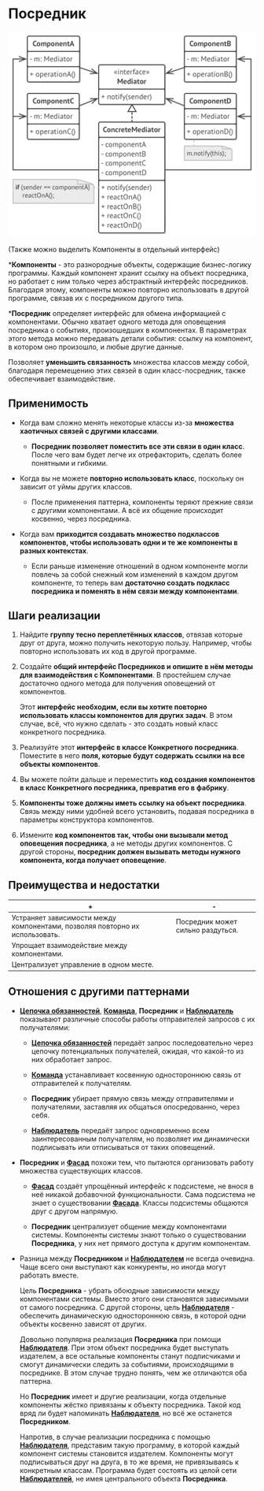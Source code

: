 # Посредник

![UML](/src/AdditionalDocs/uml/Mediator.png)

(Также можно выделить Компоненты в отдельный интерфейс)

***Компоненты** - это разнородные объекты, содержащие бизнес-логику программы. Каждый компонент хранит ссылку на объект посредника, но работает с ним только через абстрактный интерфейс посредников. Благодаря этому, компоненты можно повторно использовать в другой программе, связав их с посредником другого типа.

***Посредник** определяет интерфейс для обмена информацией с компонентами. Обычно хватает одного метода для оповещения посредника о событиях, произошедших в компонентах. В параметрах этого метода можно передавать детали события: ссылку на компонент, в котором оно произошло, и любые другие данные.

Позволяет **уменьшить связанность** множества классов между собой, благодаря перемещению этих связей в один класс-посредник, также обеспечивает взаимодействие.

## Применимость
 
 - Когда вам сложно менять некоторые классы из-за **множества хаотичных связей с другими классами**.

   - **Посредник позволяет поместить все эти связи в один класс**. После чего вам будет легче их отрефакторить, сделать более понятными и гибкими.

 - Когда вы не можете **повторно использовать класс**, поскольку он зависит от уймы других классов.

   - После применения паттерна, компоненты теряют прежние связи с другими компонентами. А всё их общение происходит косвенно, через посредника.

 - Когда вам **приходится создавать множество подклассов компонентов, чтобы использовать одни и те же компоненты в разных контекстах**.

   - Если раньше изменение отношений в одном компоненте могли повлечь за собой снежный ком изменений в каждом другом компоненте, то теперь вам **достаточно создать подкласс посредника и поменять в нём связи между компонентами**.

## Шаги реализации

1. Найдите **группу тесно переплетённых классов**, отвязав которые друг от друга, можно получить некоторую пользу. Например, чтобы повторно использовать их код в другой программе.

2. Создайте **общий интерфейс Посредников и опишите в нём методы для взаимодействия с Компонентами**. В простейшем случае достаточно одного метода для получения оповещений от компонентов.

   Этот **интерфейс необходим, если вы хотите повторно использовать классы компонентов для других задач**. В этом случае, всё, что нужно сделать - это создать новый класс конкретного посредника.

3. Реализуйте этот **интерфейс в классе Конкретного посредника**. Поместите в него **поля, которые будут содержать ссылки на все объекты компонентов**.

4. Вы можете пойти дальше и переместить **код создания компонентов в класс Конкретного посредника, превратив его в фабрику**.

5. **Компоненты тоже должны иметь ссылку на объект посредника**. Связь между ними удобней всего установить, подавая посредника в параметры конструктора компонентов.

6. Измените **код компонентов так, чтобы они вызывали метод оповещения посредника**, а не методы других компонентов. С другой стороны, **посредник должен вызывать методы нужного компонента, когда получает оповещение**.

## Преимущества и недостатки
 
 | + | - |
 | ------ | ------ |
 |Устраняет зависимости между компонентами, позволяя повторно их использовать.|Посредник может сильно раздуться.
 |Упрощает взаимодействие между компонентами.
 |Централизует управление в одном месте.
 
## Отношения с другими паттернами

- [**Цепочка обязанностей**][Chain_of_Responsibility], [**Команда**][Command], **Посредник** и [**Наблюдатель**][Observer] показывают различные способы работы отправителей запросов с их получателями:

  - [**Цепочка обязанностей**][Chain_of_Responsibility] передаёт запрос последовательно через цепочку потенциальных получателей, ожидая, что какой-то из них обработает запрос.

   - [**Команда**][Command] устанавливает косвенную одностороннюю связь от отправителей к получателям.

   - **Посредник** убирает прямую связь между отправителями и получателями, заставляя их общаться опосредованно, через себя.
   
   - [**Наблюдатель**][Observer] передаёт запрос одновременно всем заинтересованным получателям, но позволяет им динамически подписывать или отписываться от таких оповещений.

- **Посредник** и [**Фасад**][Facade] похожи тем, что пытаются организовать работу множества существующих классов.

  - [**Фасад**][Facade] создаёт упрощённый интерфейс к подсистеме, не внося в неё никакой добавочной функциональности. Сама подсистема не знает о существовании [**Фасада**][Facade]. Классы подсистемы общаются друг с другом напрямую.

  - **Посредник** централизует общение между компонентами системы. Компоненты системы знают только о существовании **Посредника**, у них нет прямого доступа к другим компонентам.

- Разница между **Посредником** и [**Наблюдателем**][Observer] не всегда очевидна. Чаще всего они выступают как конкуренты, но иногда могут работать вместе.
  
  Цель **Посредника** - убрать обоюдные зависимости между компонентами системы. Вместо этого они становятся зависимыми от самого посредника. С другой стороны, цель [**Наблюдателя**][Observer] - обеспечить динамическую одностороннюю связь, в которой одни объекты косвенно зависят от других.

  Довольно популярна реализация **Посредника** при помощи [**Наблюдателя**][Observer]. При этом объект посредника будет выступать издателем, а все остальные компоненты станут подписчиками и смогут динамически следить за событиями, происходящими в посреднике. В этом случае трудно понять, чем же отличаются оба паттерна.

  Но **Посредник** имеет и другие реализации, когда отдельные компоненты жёстко привязаны к объекту посредника. Такой код вряд ли будет напоминать [**Наблюдателя**][Observer], но всё же останется **Посредником**.

  Напротив, в случае реализации посредника с помощью [**Наблюдателя**][Observer], представим такую программу, в которой каждый компонент системы становится издателем. Компоненты могут подписываться друг на друга, в то же время, не привязываясь к конкретным классам. Программа будет состоять из целой сети [**Наблюдателей**][Observer], не имея центрального объекта **Посредника**.


[Abstract_Factory]: </src/Creational/Factorys/Abstract_Factory/Abstract_Factory.md>
[Factory_Method]: </src/Creational/Factorys/Factory_Method/Factory_Method.md>
[Object_Pool]: </src/Creational/Object_Pool/Object_Pool.md>
[Builder]: </src/Creational/Builder/Builder.md>
[Prototype]: </src/Creational/Prototype/Prоtotype.md>
[Singleton]: </src/Creational/Singleton/Singleton.md>

[Adapter]: </src/Structural/Adapter/Adapter.md>
[Bridge]: </src/Structural/Bridge/Bridge.md>
[Composite]: </src/Structural/Composite/Composite.md>
[Decorator]: </src/Structural/Decorator/Decorator.md>
[Facade]: </src/Structural/Facade/Facade.md>
[Flyweight]: </src/Structural/Flyweight/Flyweight.md>
[Proxy]: </src/Structural/Proxy/Proxy.md>
[Private_Class_Data]: </src/Structural/Private_Class_Data/Private_Class_Data.md>


[Chain_of_Responsibility]: </src/Behavioral/Chain_of_Responsibility/Chain_of_Responsibility.md>
[Command]: </src/Behavioral/Command/Command.md>
[Iterator]: </src/Behavioral/Iterator/Iterator.md>
[Mediator]: </src/Behavioral/Mediator/Mediator.md>
[Memento]: </src/Behavioral/Memento/Memento.md>
[Observer]: </src/Behavioral/Observer/Observer.md>
[State]: </src/Behavioral/State/State.md>
[Strategy]: </src/Behavioral/Strategy/Strategy.md>
[Template_Method]: </src/Behavioral/Template_Method/Template_Method.md>
[Visitor]: </src/Behavioral/Visitor/Visitor.md>
[Null_Object]: </src/Behavioral/Null_Object/Null_Object.md>
